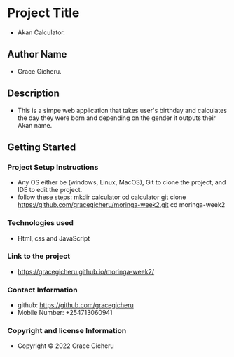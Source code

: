 # Project Title

* Akan Calculator.

## Author Name

* Grace Gicheru.

## Description
* This is a simpe web application that takes user's birthday and calculates the day they were born and        depending on the gender it outputs their Akan name.

## Getting Started

### Project Setup Instructions

* Any OS either be (windows, Linux, MacOS),  Git to clone the project, and IDE to edit the project.
* follow these steps:
  mkdir calculator
  cd calculator
  git clone https://github.com/gracegicheru/moringa-week2.git
  cd moringa-week2

### Technologies used

* Html, css and JavaScript

### Link to the project

* https://gracegicheru.github.io/moringa-week2/

### Contact Information
* github: https://github.com/gracegicheru
* Mobile Number: +254713060941

### Copyright and license Information

* Copyright © 2022 Grace Gicheru

